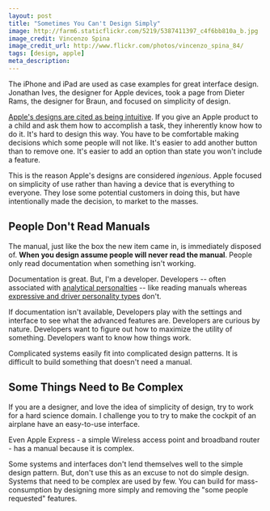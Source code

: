 ```yaml
---
layout: post
title: "Sometimes You Can't Design Simply"
image: http://farm6.staticflickr.com/5219/5387411397_c4f6bb810a_b.jpg
image_credit: Vincenzo Spina
image_credit_url: http://www.flickr.com/photos/vincenzo_spina_84/
tags: [design, apple]
meta_description: 
---
```


The iPhone and iPad are used as case examples for great interface design. Jonathan Ives, the designer for Apple devices, took a page from Dieter Rams, the designer for Braun, and focused on simplicity of design.

[Apple's designs are cited as being intuitive][2]. If you give an Apple product to a child and ask them how to accomplish a task, they inherently know how to do it. It's hard to design this way. You have to be comfortable making decisions which some people will not like. It's easier to add another button than to remove one. It's easier to add an option than state you won't include a feature.

This is the reason Apple's designs are considered _ingenious_. Apple focused on simplicity of use rather than having a device that is everything to everyone. They lose some potential customers in doing this, but have intentionally made the decision, to market to the masses.

## People Don't Read Manuals

The manual, just like the box the new item came in, is immediately disposed of. __When you design assume people will never read the manual__. People only read documentation when something isn't working.

Documentation is great. But, I'm a developer. Developers -- often associated with [analytical personalties][1] -- like reading manuals whereas [expressive and driver personality types][1] don't.

If documentation isn't available, Developers play with the settings and interface to see what the advanced features are. Developers are curious by nature. Developers want to figure out how to maximize the utility of something. Developers want to know how things work. 

Complicated systems easily fit into complicated design patterns. It is difficult to build something that doesn't need a manual.

## Some Things Need to Be Complex

If you are a designer, and love the idea of simplicity of design, try to work for a hard science domain. I challenge you to try to make the cockpit of an airplane have an easy-to-use interface.

Even Apple Express - a simple Wireless access point and broadband router - has a manual because it is complex.

Some systems and interfaces don't lend themselves well to the simple design pattern. But, don't use this as an excuse to not do simple design. Systems that need to be complex are used by few. You can build for mass-consumption by designing more simply and removing the "some people requested" features.

[1]: /2012/06/The-4-personality-types/ "Personality Types"
[2]: http://www.theawl.com/2011/11/apple-and-design